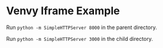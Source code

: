 # Venvy Iframe Example

Run ```python -m SimpleHTTPServer 8000``` in the parent directory.

Run ```python -m SimpleHTTPServer 3000``` in the child directory.
